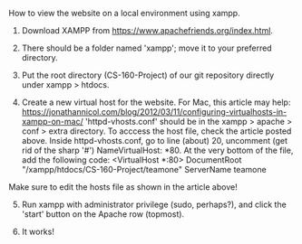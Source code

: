 How to view the website on a local environment using xampp.

1) Download XAMPP from https://www.apachefriends.org/index.html.

2) There should be a folder named 'xampp'; move it to your preferred directory.

3) Put the root directory (CS-160-Project) of our git repository directly under xampp > htdocs.

4) Create a new virtual host for the website. For Mac, this article may help: https://jonathannicol.com/blog/2012/03/11/configuring-virtualhosts-in-xampp-on-mac/
'httpd-vhosts.conf' should be in the xampp > apache > conf > extra directory.
To acccess the host file, check the article posted above.
Inside httpd-vhosts.conf, go to line (about) 20, uncomment (get rid of the sharp '#') NameVirtualHost: *80.
At the very bottom of the file, add the following code:
<VirtualHost *:80>
    DocumentRoot "<path to xampp folder>/xampp/htdocs/CS-160-Project/teamone"
	ServerName teamone
</VirtualHost>

Make sure to edit the hosts file as shown in the article above!

5) Run xampp with administrator privilege (sudo, perhaps?), and click the 'start' button on the Apache row (topmost).

6) It works!
